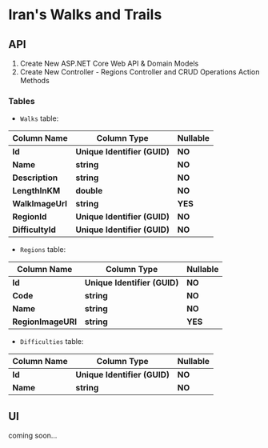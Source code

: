 # Iran's Walks and Trails

## API

1. Create New ASP.NET Core Web API & Domain Models
2. Create New Controller - Regions Controller and CRUD Operations  Action Methods

### Tables

- `Walks` table:

|Column Name|Column Type|Nullable|
|---|---|---|
|**Id**|**Unique Identifier (GUID)**|**NO**|
|**Name**|**string**|**NO**|
|**Description**|**string**|**NO**|
|**LengthInKM**|**double**|**NO**|
|**WalkImageUrl**|**string**|**YES**|
|**RegionId**|**Unique Identifier (GUID)**|**NO**|
|**DifficultyId**|**Unique Identifier (GUID)**|**NO**|

- `Regions` table:

|Column Name|Column Type|Nullable|
|---|---|---|
|**Id**|**Unique Identifier (GUID)**|**NO**|
|**Code**|**string**|**NO**|
|**Name**|**string**|**NO**|
|**RegionImageURI**|**string**|**YES**|

- `Difficulties` table:

|Column Name|Column Type|Nullable|
|---|---|---|
|**Id**|**Unique Identifier (GUID)**|**NO**|
|**Name**|**string**|**NO**|

## UI

coming soon...